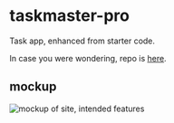 # taskmaster-pro

Task app, enhanced from starter code.

In case you were wondering, repo is [here]().

## mockup

![mockup of site, intended features]()
